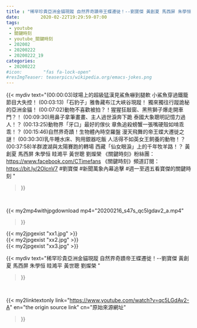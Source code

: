 ```yaml
---
title : "稀罕珍貴亞洲金貓現蹤 自然界奇蹟帝王蝶遷徙！--劉寶傑 黃創夏 馬西屏 朱學恒 眭澔平 黃世聰 劉燦榮 "
date:        2020-02-22T19:29:59-07:00
tags:
 - youtube
 - 關鍵時刻
 - youtube_關鍵時刻
 - 202002
 - 20200222
 - 20200222_19
categories:
 - 20200222
#icon:        "fas fa-lock-open"
#resImgTeaser: teaserpics/wikipedia.org/emacs-jokes.png
---
```


{{< mydiv text="(00:00:03)球場上的超級猛漢見鯊魚嚇到腿軟 小鯊魚穿過鐵籠節目大失控！ (00:03:13)「石豹子」雅魯藏布江大峽谷現蹤！ 獨來獨往行蹤詭秘的亞洲金貓！ (00:07:02)動物不喜歡被拍？！猩猩狂敲窗、黑熊獅子爆走開車門？！ (00:09:30)用鼻子拿筆畫畫、主人過世淚奔下跪 泰國大象聰明記憶力過人！？ (00:13:25)動物界「牙口」最好的傢伙 章魚追殺螃蟹一張嘴硬殼如啃乖乖！？ (00:15:46)自然界奇蹟！生物體內時空羅盤 漫天飛舞的帝王蝶大遷徙之謎！ (00:30:30)乳牛睡水床、狗用銀器吃飯 人活得不如英女王飼養的動物！？ (00:37:58)羊群渡湖與太陽賽跑的轉場 西藏「仙女眼淚」上的千年牧羊路！？  黃創夏 馬西屏 朱學恒 眭澔平 黃世聰 劉燦榮     《關鍵時刻》粉絲團：https://www.facebook.com/CTimefans 《關鍵時刻》頻道訂閱：https://bit.ly/2OlcnV7  #劉寶傑 #新聞萬象內幕追擊 #週一至週五看寶傑的關鍵時刻 "
>}}
<br>


{{< my2mp4withjpgdownload mp4="20200216_s47s_qc5lgdav2_a.mp4"
>}}

{{< my2jpgexist "xx1.jpg" >}}<br>
{{< my2jpgexist "xx2.jpg" >}}<br>
{{< my2jpgexist "xx3.jpg" >}}<br>



{{< mydiv text="稀罕珍貴亞洲金貓現蹤 自然界奇蹟帝王蝶遷徙！--劉寶傑 黃創夏 馬西屏 朱學恒 眭澔平 黃世聰 劉燦榮 "
>}}
<br>

{{< my2linktextonly link="https://www.youtube.com/watch?v=qc5LGdAv2-A"
en="the origin source link" cn="原始來源網址"
>}}


<br>

